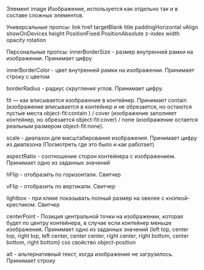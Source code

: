 Элемент image
Изображение, используется как отдельно так и в составе сложных элементов.

Универсальные пропсы:
link
href
targetBlank
title
paddingHorizontal
vAlign
showOnDevices
height
PositionFixed
PositionAbsolute
z-index
width
opacity
rotation

Персональные пропсы:
innerBorderSize - размер внутренней рамки на изображении. Принимает цифру

innerBorderColor - цвет внутренней рамки на изображении. Принимает строку с цветом

borderRadius - радиус скругления углов. Принимает цифру.

fit — как вписывается изображение в контейнер. Принимает contain (изображение вписывается в контейнер и не обрезается, но остаются пустые места object-fit:сontain ) / cover (изображение заполняет контейнер, но обрезается object-fit:cover) / none (изображение остается реальным размером object-fit:none).

scale - диапазон для масштабирования изображения. Принимает цифру из диапазона (Посмотреть где это было и как работает)

aspectRatio - соотношение сторон контейнера с изображением. Принимает одно из заданных значений

hFlip - отобразить по горизонтали. Свитчер

vFlip - отобразить по вертикали. Свитчер

lightbox - при клике показывать полный размер на овелее с кнопкой-крестиком. Свитчер

centerPoint - Позиция центральной точки на изображении, которая будет по центру контейнера, в случае если контейнер меньше изображения. Принимает одно из заданных значений (left top, center top, right top, left center, center center, right center, right bottom, center bottom, right bottom) css свойство object-position

alt - альтернативный текст, когда изображение не загрузилось. Принимает строку
